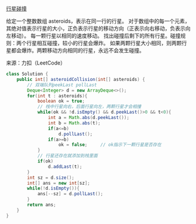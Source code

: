 [行星碰撞](https://leetcode.cn/problems/asteroid-collision/)

给定一个整数数组 asteroids，表示在同一行的行星。
对于数组中的每一个元素，其绝对值表示行星的大小，正负表示行星的移动方向（正表示向右移动，负表示向左移动）。
每一颗行星以相同的速度移动。
找出碰撞后剩下的所有行星。碰撞规则：两个行星相互碰撞，较小的行星会爆炸。
如果两颗行星大小相同，则两颗行星都会爆炸。两颗移动方向相同的行星，永远不会发生碰撞。

来源：力扣（LeetCode）
```java
class Solution {
    public int[] asteroidCollision(int[] asteroids) {
        // 双端队列peekLast pollLast
        Deque<Integer> d = new ArrayDeque<>();
        for(int t : asteroids){
            boolean ok = true;
            // 栈中行星向右，后面行星向左，两颗行星才会相撞
            while(ok && !d.isEmpty() && d.peekLast()>0 && t<0){
                int a = Math.abs(d.peekLast());
                int b = Math.abs(t);
                if(a<=b)
                    d.pollLast();
                if(a>=b)
                    ok = false;     // ok指示下一颗行星是否存在
            }
            // 行星还存在就添加到栈里面
            if(ok)
                d.addLast(t);
        }
        int sz = d.size();
        int[] ans = new int[sz];
        while(!d.isEmpty()){
            ans[--sz] = d.pollLast();
        }
        return ans;
    }
}
```
